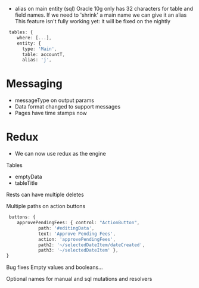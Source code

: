 * alias on main entity (sql)
  Oracle 10g only has 32 characters for table and field names. If we need to 'shrink' a main name we can give it an alias
  This feature isn't fully working yet: it will be fixed on the nightly
```typescript
 tables: {
    where: [...],
    entity: {
      type: 'Main',
      table: accountT,
      alias: 'j',
```

# Messaging
* messageType on output params
* Data format changed to support messages
* Pages have time stamps now

# Redux
* We can now use redux as the engine


Tables
* emptyData
* tableTitle

Rests can have multiple deletes

Multiple paths on action buttons
```typescript
 buttons: {
    approvePendingFees: { control: "ActionButton", 
            path: '#editingData',
            text: 'Approve Pending Fees', 
            action: 'approvePendingFees', 
            path2: '~/selectedDateItem/dateCreated',
            path3: '~/selectedDateItem' },
}
```

Bug fixes
Empty values and booleans...

Optional names for manual and sql mutations and resolvers


